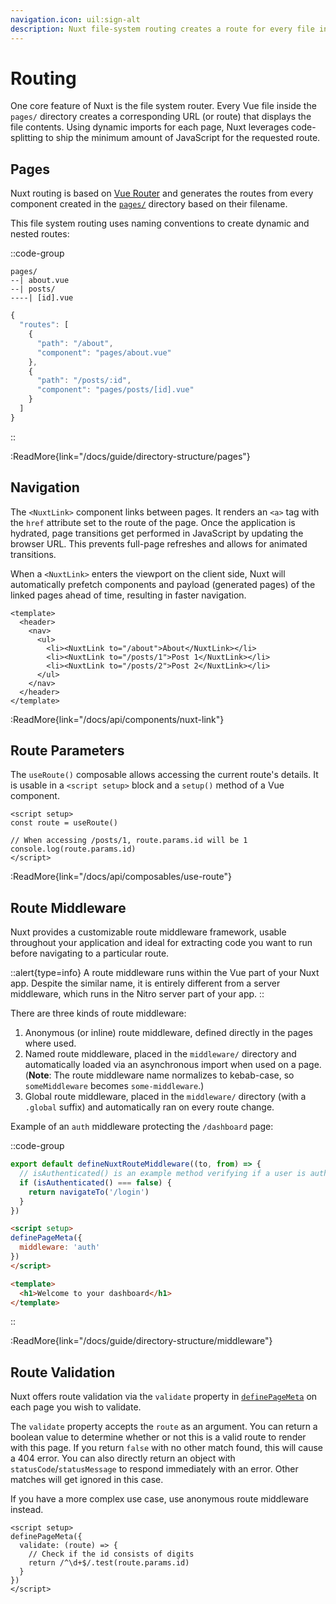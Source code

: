 ```yaml
---
navigation.icon: uil:sign-alt
description: Nuxt file-system routing creates a route for every file in the pages/ directory.
---
```

# Routing

One core feature of Nuxt is the file system router. Every Vue file inside the `pages/` directory creates a corresponding URL (or route) that displays the file contents. Using dynamic imports for each page, Nuxt leverages code-splitting to ship the minimum amount of JavaScript for the requested route.

## Pages

Nuxt routing is based on [Vue Router](https://router.vuejs.org) and generates the routes from every component created in the [`pages/`](/docs/guide/directory-structure/pages) directory based on their filename.

This file system routing uses naming conventions to create dynamic and nested routes:

::code-group

```text [pages/ directory]
pages/
--| about.vue
--| posts/
----| [id].vue
```

```js [Generated Router file]
{
  "routes": [
    {
      "path": "/about",
      "component": "pages/about.vue"
    },
    {
      "path": "/posts/:id",
      "component": "pages/posts/[id].vue"
    }
  ]
}
```

::

:ReadMore{link="/docs/guide/directory-structure/pages"}

## Navigation

The `<NuxtLink>` component links between pages. It renders an `<a>` tag with the `href` attribute set to the route of the page. Once the application is hydrated, page transitions get performed in JavaScript by updating the browser URL. This prevents full-page refreshes and allows for animated transitions.

When a `<NuxtLink>` enters the viewport on the client side, Nuxt will automatically prefetch components and payload (generated pages) of the linked pages ahead of time, resulting in faster navigation.

```vue [pages/app.vue]
<template>
  <header>
    <nav>
      <ul>
        <li><NuxtLink to="/about">About</NuxtLink></li>
        <li><NuxtLink to="/posts/1">Post 1</NuxtLink></li>
        <li><NuxtLink to="/posts/2">Post 2</NuxtLink></li>
      </ul>
    </nav>
  </header>
</template>
```

:ReadMore{link="/docs/api/components/nuxt-link"}

## Route Parameters

The `useRoute()` composable allows accessing the current route's details. It is usable in a `<script setup>` block and a `setup()` method of a Vue component.

```vue [pages/posts/[id].vue]
<script setup>
const route = useRoute()

// When accessing /posts/1, route.params.id will be 1
console.log(route.params.id)
</script>
```

:ReadMore{link="/docs/api/composables/use-route"}

## Route Middleware

Nuxt provides a customizable route middleware framework, usable throughout your application and ideal for extracting code you want to run before navigating to a particular route.

::alert{type=info}
A route middleware runs within the Vue part of your Nuxt app. Despite the similar name, it is entirely different from a server middleware, which runs in the Nitro server part of your app.
::

There are three kinds of route middleware:

1. Anonymous (or inline) route middleware, defined directly in the pages where used.
2. Named route middleware, placed in the `middleware/` directory and automatically loaded via an asynchronous import when used on a page. (**Note**: The route middleware name normalizes to kebab-case, so `someMiddleware` becomes `some-middleware`.)
3. Global route middleware, placed in the `middleware/` directory (with a `.global` suffix) and automatically ran on every route change.

Example of an `auth` middleware protecting the `/dashboard` page:

::code-group

```ts [middleware/auth.ts]
export default defineNuxtRouteMiddleware((to, from) => {
  // isAuthenticated() is an example method verifying if a user is authenticated
  if (isAuthenticated() === false) {
    return navigateTo('/login')
  }
})
```

```html [pages/dashboard.vue]
<script setup>
definePageMeta({
  middleware: 'auth'
})
</script>

<template>
  <h1>Welcome to your dashboard</h1>
</template>
```

::

:ReadMore{link="/docs/guide/directory-structure/middleware"}

## Route Validation

Nuxt offers route validation via the `validate` property in [`definePageMeta`](/docs/api/utils/define-page-meta) on each page you wish to validate.

The `validate` property accepts the `route` as an argument. You can return a boolean value to determine whether or not this is a valid route to render with this page. If you return `false` with no other match found, this will cause a 404 error. You can also directly return an object with `statusCode`/`statusMessage` to respond immediately with an error. Other matches will get ignored in this case.

If you have a more complex use case, use anonymous route middleware instead.

```vue [pages/posts/[id].vue]
<script setup>
definePageMeta({
  validate: (route) => {
    // Check if the id consists of digits
    return /^\d+$/.test(route.params.id)
  }
})
</script>
```
